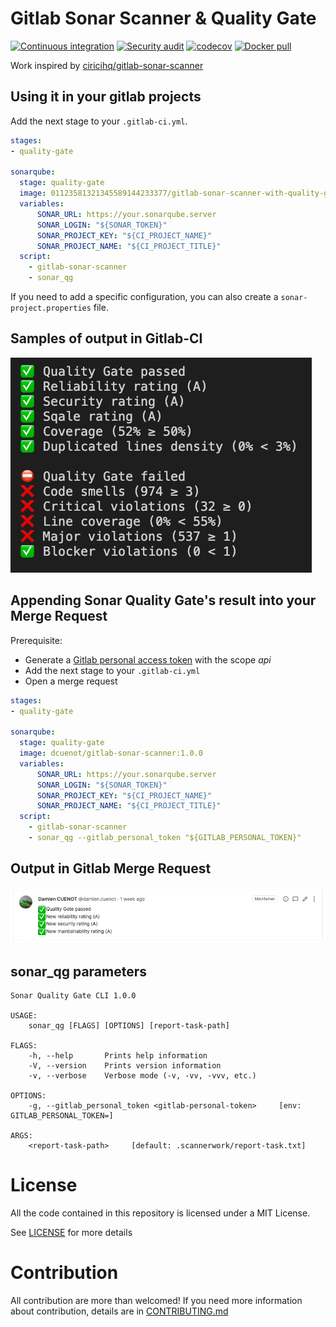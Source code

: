 # Gitlab Sonar Scanner & Quality Gate

[![Continuous integration](https://github.com/dcuenot/gitlab-sonar-scanner-with-quality-gate/workflows/Continuous%20integration/badge.svg)](https://github.com/dcuenot/gitlab-sonar-scanner-with-quality-gate/actions?query=workflow%3A%22Continuous+integration%22)
[![Security audit](https://github.com/dcuenot/gitlab-sonar-scanner-with-quality-gate/workflows/Security%20audit/badge.svg)](https://github.com/dcuenot/gitlab-sonar-scanner-with-quality-gate/actions?query=workflow%3A%22Security+audit%22)
[![codecov](https://codecov.io/gh/dcuenot/gitlab-sonar-scanner-with-quality-gate/branch/master/graph/badge.svg)](https://codecov.io/gh/dcuenot/gitlab-sonar-scanner-with-quality-gate)
[![Docker pull](https://img.shields.io/docker/pulls/dcuenot/gitlab-sonar-scanner)](https://hub.docker.com/repository/docker/dcuenot/gitlab-sonar-scanner)

Work inspired by [ciricihq/gitlab-sonar-scanner](https://github.com/ciricihq/gitlab-sonar-scanner)

Using it in your gitlab projects
--------------------------------

Add the next stage to your `.gitlab-ci.yml`.

~~~yaml
stages:
- quality-gate

sonarqube:
  stage: quality-gate
  image: 01123581321345589144233377/gitlab-sonar-scanner-with-quality-gate:1.0.0
  variables:
      SONAR_URL: https://your.sonarqube.server
      SONAR_LOGIN: "${SONAR_TOKEN}"
      SONAR_PROJECT_KEY: "${CI_PROJECT_NAME}"
      SONAR_PROJECT_NAME: "${CI_PROJECT_TITLE}"
  script:
    - gitlab-sonar-scanner
    - sonar_qg
~~~

If you need to add a specific configuration, you can also create a `sonar-project.properties` file.


Samples of output in Gitlab-CI
--------------------------------

![Output](docs/cli_result.png?raw=true "CLI Output")


Appending Sonar Quality Gate's result into your Merge Request
--------------------------------------------------------------

Prerequisite:
* Generate a [Gitlab personal access token](https://docs.gitlab.com/ee/user/profile/personal_access_tokens.html) with the scope *api*
* Add the next stage to your `.gitlab-ci.yml`
* Open a merge request

~~~yaml
stages:
- quality-gate

sonarqube:
  stage: quality-gate
  image: dcuenot/gitlab-sonar-scanner:1.0.0
  variables:
      SONAR_URL: https://your.sonarqube.server
      SONAR_LOGIN: "${SONAR_TOKEN}"
      SONAR_PROJECT_KEY: "${CI_PROJECT_NAME}"
      SONAR_PROJECT_NAME: "${CI_PROJECT_TITLE}"
  script:
    - gitlab-sonar-scanner
    - sonar_qg --gitlab_personal_token "${GITLAB_PERSONAL_TOKEN}"
~~~

Output in Gitlab Merge Request
--------------------------------

![Merge Request Output](docs/merge_request_result.png?raw=true "Merge Request  Output")

sonar_qg parameters
--------------------------------

```
Sonar Quality Gate CLI 1.0.0

USAGE:
    sonar_qg [FLAGS] [OPTIONS] [report-task-path]

FLAGS:
    -h, --help       Prints help information
    -V, --version    Prints version information
    -v, --verbose    Verbose mode (-v, -vv, -vvv, etc.)

OPTIONS:
    -g, --gitlab_personal_token <gitlab-personal-token>     [env: GITLAB_PERSONAL_TOKEN=]

ARGS:
    <report-task-path>     [default: .scannerwork/report-task.txt]
```

License
=======

All the code contained in this repository is licensed under a MIT License.

See [LICENSE](LICENSE) for more details

Contribution
============

All contribution are more than welcomed!
If you need more information about contribution, details are in [CONTRIBUTING.md](CONTRIBUTING.md)

